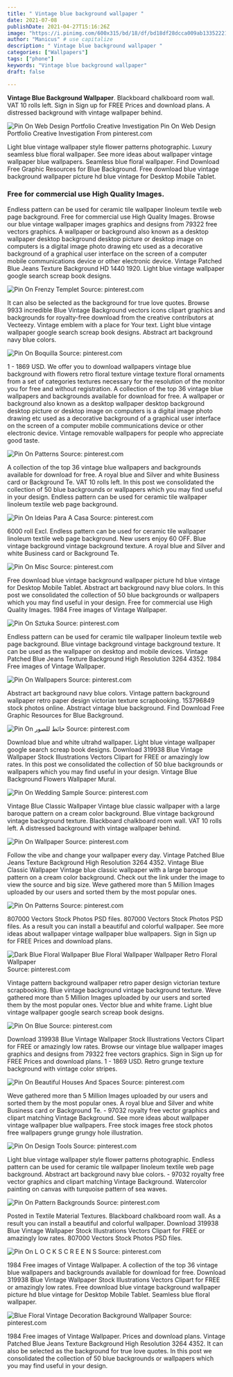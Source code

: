 ```yaml
---
title: " Vintage blue background wallpaper "
date: 2021-07-08
publishDate: 2021-04-27T15:16:26Z
image: "https://i.pinimg.com/600x315/bd/18/df/bd18df28dcca009ab133522218738fdc.jpg"
author: "Manicus" # use capitalize
description: " Vintage blue background wallpaper "
categories: ["Wallpapers"]
tags: ["phone"]
keywords: "Vintage blue background wallpaper"
draft: false

---
```



**Vintage Blue Background Wallpaper**. Blackboard chalkboard room wall. VAT 10 rolls left. Sign in Sign up for FREE Prices and download plans. A distressed background with vintage wallpaper behind.

![Pin On Web Design Portfolio Creative Investigation](https://i.pinimg.com/originals/aa/dc/46/aadc465a5e3610a59490aefa1755bde1.jpg "Pin On Web Design Portfolio Creative Investigation")
Pin On Web Design Portfolio Creative Investigation From pinterest.com


Light blue vintage wallpaper style flower patterns photographic. Luxury seamless blue floral wallpaper. See more ideas about wallpaper vintage wallpaper blue wallpapers. Seamless blue floral wallpaper. Find Download Free Graphic Resources for Blue Background. Free download blue vintage background wallpaper picture hd blue vintage for Desktop Mobile Tablet.

### Free for commercial use High Quality Images.

Endless pattern can be used for ceramic tile wallpaper linoleum textile web page background. Free for commercial use High Quality Images. Browse our blue vintage wallpaper images graphics and designs from 79322 free vectors graphics. A wallpaper or background also known as a desktop wallpaper desktop background desktop picture or desktop image on computers is a digital image photo drawing etc used as a decorative background of a graphical user interface on the screen of a computer mobile communications device or other electronic device. Vintage Patched Blue Jeans Texture Background HD 1440 1920. Light blue vintage wallpaper google search screap book designs.


![Pin On Frenzy Templet](https://i.pinimg.com/474x/05/72/be/0572be0a8fb12756ef61fca3acbeb89b.jpg "Pin On Frenzy Templet")
Source: pinterest.com

It can also be selected as the background for true love quotes. Browse 9933 incredible Blue Vintage Background vectors icons clipart graphics and backgrounds for royalty-free download from the creative contributors at Vecteezy. Vintage emblem with a place for Your text. Light blue vintage wallpaper google search screap book designs. Abstract art background navy blue colors.

![Pin On Boquilla](https://i.pinimg.com/736x/a7/b1/c2/a7b1c21bbcaf286fe028c4f602ff67b2.jpg "Pin On Boquilla")
Source: pinterest.com

1 - 1869 USD. We offer you to download wallpapers vintage blue background with flowers retro floral texture vintage texture floral ornaments from a set of categories textures necessary for the resolution of the monitor you for free and without registration. A collection of the top 36 vintage blue wallpapers and backgrounds available for download for free. A wallpaper or background also known as a desktop wallpaper desktop background desktop picture or desktop image on computers is a digital image photo drawing etc used as a decorative background of a graphical user interface on the screen of a computer mobile communications device or other electronic device. Vintage removable wallpapers for people who appreciate good taste.

![Pin On Patterns](https://i.pinimg.com/originals/24/77/49/247749362e6ef66145db7b40f804347e.jpg "Pin On Patterns")
Source: pinterest.com

A collection of the top 36 vintage blue wallpapers and backgrounds available for download for free. A royal blue and Silver and white Business card or Background Te. VAT 10 rolls left. In this post we consolidated the collection of 50 blue backgrounds or wallpapers which you may find useful in your design. Endless pattern can be used for ceramic tile wallpaper linoleum textile web page background.

![Pin On Ideias Para A Casa](https://i.pinimg.com/originals/ea/7a/df/ea7adfc0b4adbc739afc246fcb9ee006.jpg "Pin On Ideias Para A Casa")
Source: pinterest.com

6000 roll Excl. Endless pattern can be used for ceramic tile wallpaper linoleum textile web page background. New users enjoy 60 OFF. Blue vintage background vintage background texture. A royal blue and Silver and white Business card or Background Te.

![Pin On Misc](https://i.pinimg.com/originals/b0/0e/ec/b00eec05b3eb3038b97ff906b56f111d.jpg "Pin On Misc")
Source: pinterest.com

Free download blue vintage background wallpaper picture hd blue vintage for Desktop Mobile Tablet. Abstract art background navy blue colors. In this post we consolidated the collection of 50 blue backgrounds or wallpapers which you may find useful in your design. Free for commercial use High Quality Images. 1984 Free images of Vintage Wallpaper.

![Pin On Sztuka](https://i.pinimg.com/originals/28/38/07/283807de01588495ce0c0a240de4b127.jpg "Pin On Sztuka")
Source: pinterest.com

Endless pattern can be used for ceramic tile wallpaper linoleum textile web page background. Blue vintage background vintage background texture. It can be used as the wallpaper on desktop and mobile devices. Vintage Patched Blue Jeans Texture Background High Resolution 3264 4352. 1984 Free images of Vintage Wallpaper.

![Pin On Wallpapers](https://i.pinimg.com/originals/b3/37/8e/b3378e048b98f3bc057ea4acfa62160b.png "Pin On Wallpapers")
Source: pinterest.com

Abstract art background navy blue colors. Vintage pattern background wallpaper retro paper design victorian texture scrapbooking. 153796849 stock photos online. Abstract vintage blue background. Find Download Free Graphic Resources for Blue Background.

![Pin On حائط للصور](https://i.pinimg.com/564x/67/62/82/67628225580798f8f7f4ba989ab1d69a.jpg "Pin On حائط للصور")
Source: pinterest.com

Download blue and white ultrahd wallpaper. Light blue vintage wallpaper google search screap book designs. Download 319938 Blue Vintage Wallpaper Stock Illustrations Vectors Clipart for FREE or amazingly low rates. In this post we consolidated the collection of 50 blue backgrounds or wallpapers which you may find useful in your design. Vintage Blue Background Flowers Wallpaper Mural.

![Pin On Wedding Sample](https://i.pinimg.com/originals/1c/a4/21/1ca421679bab39ff7e4892e84c9d5ccc.jpg "Pin On Wedding Sample")
Source: pinterest.com

Vintage Blue Classic Wallpaper Vintage blue classic wallpaper with a large baroque pattern on a cream color background. Blue vintage background vintage background texture. Blackboard chalkboard room wall. VAT 10 rolls left. A distressed background with vintage wallpaper behind.

![Pin On Wallpaper](https://i.pinimg.com/originals/32/c7/3a/32c73a418c347849c5cd9722ae3d4df4.jpg "Pin On Wallpaper")
Source: pinterest.com

Follow the vibe and change your wallpaper every day. Vintage Patched Blue Jeans Texture Background High Resolution 3264 4352. Vintage Blue Classic Wallpaper Vintage blue classic wallpaper with a large baroque pattern on a cream color background. Check out the link under the image to view the source and big size. Weve gathered more than 5 Million Images uploaded by our users and sorted them by the most popular ones.

![Pin On Patterns](https://i.pinimg.com/originals/fe/d8/bd/fed8bd371315550f3dfcc5a0f67a62c1.jpg "Pin On Patterns")
Source: pinterest.com

807000 Vectors Stock Photos PSD files. 807000 Vectors Stock Photos PSD files. As a result you can install a beautiful and colorful wallpaper. See more ideas about wallpaper vintage wallpaper blue wallpapers. Sign in Sign up for FREE Prices and download plans.

![Dark Blue Floral Wallpaper Blue Floral Wallpaper Wallpaper Retro Floral Wallpaper](https://i.pinimg.com/originals/6e/f8/14/6ef814a2c66c9f1ab4ceb4593df7521c.jpg "Dark Blue Floral Wallpaper Blue Floral Wallpaper Wallpaper Retro Floral Wallpaper")
Source: pinterest.com

Vintage pattern background wallpaper retro paper design victorian texture scrapbooking. Blue vintage background vintage background texture. Weve gathered more than 5 Million Images uploaded by our users and sorted them by the most popular ones. Vector blue and white frame. Light blue vintage wallpaper google search screap book designs.

![Pin On Blue](https://i.pinimg.com/736x/e8/7a/f6/e87af6562a43462b4c3a9b9f1e527f4f.jpg "Pin On Blue")
Source: pinterest.com

Download 319938 Blue Vintage Wallpaper Stock Illustrations Vectors Clipart for FREE or amazingly low rates. Browse our vintage blue wallpaper images graphics and designs from 79322 free vectors graphics. Sign in Sign up for FREE Prices and download plans. 1 - 1869 USD. Retro grunge texture background with vintage color stripes.

![Pin On Beautiful Houses And Spaces](https://i.pinimg.com/originals/0a/82/ca/0a82ca31cec082788e849f85508af5ae.jpg "Pin On Beautiful Houses And Spaces")
Source: pinterest.com

Weve gathered more than 5 Million Images uploaded by our users and sorted them by the most popular ones. A royal blue and Silver and white Business card or Background Te. - 97032 royalty free vector graphics and clipart matching Vintage Background. See more ideas about wallpaper vintage wallpaper blue wallpapers. Free stock images free stock photos free wallpapers grunge grungy hole illustration.

![Pin On Design Tools](https://i.pinimg.com/originals/0e/93/53/0e9353068b2c390f51db325df2127666.jpg "Pin On Design Tools")
Source: pinterest.com

Light blue vintage wallpaper style flower patterns photographic. Endless pattern can be used for ceramic tile wallpaper linoleum textile web page background. Abstract art background navy blue colors. - 97032 royalty free vector graphics and clipart matching Vintage Background. Watercolor painting on canvas with turquoise pattern of sea waves.

![Pin On Pattern Backgrounds](https://i.pinimg.com/originals/21/f2/4a/21f24ace9b04f97aa1754bb5f9d17eb1.jpg "Pin On Pattern Backgrounds")
Source: pinterest.com

Posted in Textile Material Textures. Blackboard chalkboard room wall. As a result you can install a beautiful and colorful wallpaper. Download 319938 Blue Vintage Wallpaper Stock Illustrations Vectors Clipart for FREE or amazingly low rates. 807000 Vectors Stock Photos PSD files.

![Pin On L O C K S C R E E N S](https://i.pinimg.com/736x/e6/f5/d6/e6f5d6c1d569f9e606a412474f8064d5.jpg "Pin On L O C K S C R E E N S")
Source: pinterest.com

1984 Free images of Vintage Wallpaper. A collection of the top 36 vintage blue wallpapers and backgrounds available for download for free. Download 319938 Blue Vintage Wallpaper Stock Illustrations Vectors Clipart for FREE or amazingly low rates. Free download blue vintage background wallpaper picture hd blue vintage for Desktop Mobile Tablet. Seamless blue floral wallpaper.

![Blue Floral Vintage Decoration Background Wallpaper](https://i.pinimg.com/600x315/bd/18/df/bd18df28dcca009ab133522218738fdc.jpg "Blue Floral Vintage Decoration Background Wallpaper")
Source: pinterest.com

1984 Free images of Vintage Wallpaper. Prices and download plans. Vintage Patched Blue Jeans Texture Background High Resolution 3264 4352. It can also be selected as the background for true love quotes. In this post we consolidated the collection of 50 blue backgrounds or wallpapers which you may find useful in your design.

